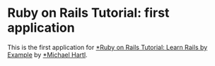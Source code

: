 # Ruby on Rails Tutorial: first application

This is the first application for [*Ruby on Rails Tutorial: Learn Rails by Example](http://railstutorial.org/) by [*Michael Hartl](http://michealhartl.com/).
